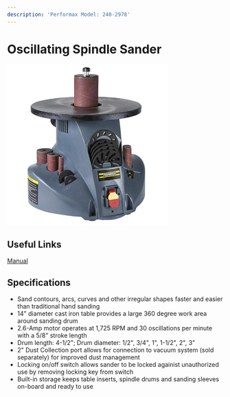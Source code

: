 ```yaml
---
description: 'Performax Model: 240-2978'
---
```


# Oscillating Spindle Sander

![](<../.gitbook/assets/image (30).png>)

## Useful Links

[Manual](https://drive.google.com/open?id=1QkVxTgXhBsaQOHFnPYz4UHER\_HBUJDsO)

## Specifications

* Sand contours, arcs, curves and other irregular shapes faster and easier than traditional hand sanding
* 14" diameter cast iron table provides a large 360 degree work area around sanding drum
* 2.6-Amp motor operates at 1,725 RPM and 30 oscillations per minute with a 5/8" stroke length
* Drum length: 4-1/2"; Drum diameter: 1/2", 3/4", 1", 1-1/2", 2", 3"
* 2" Dust Collection port allows for connection to vacuum system (sold separately) for improved dust management
* Locking on/off switch allows sander to be locked againist unauthorized use by removing locking key from switch
* Built-in storage keeps table inserts, spindle drums and sanding sleeves on-board and ready to use
